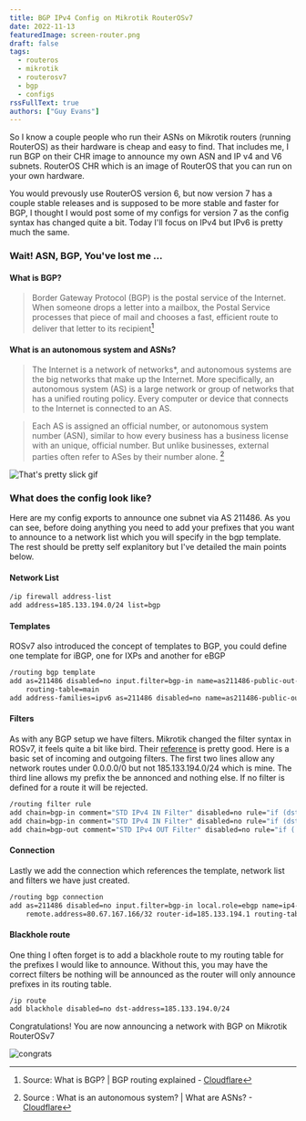 ```yaml
---
title: BGP IPv4 Config on Mikrotik RouterOSv7
date: 2022-11-13
featuredImage: screen-router.png
draft: false
tags:
  - routeros
  - mikrotik
  - routerosv7
  - bgp
  - configs
rssFullText: true
authors: ["Guy Evans"]
---
```

So I know a couple people who run their ASNs on Mikrotik routers (running RouterOS) as their hardware is cheap and easy to find. That includes me, I run BGP on their CHR image to announce my own ASN and IP v4 and V6 subnets. RouterOS CHR which is an image of RouterOS that you can run on your own hardware.

You would prevously use RouterOS version 6, but now version 7 has a couple stable releases and is supposed to be more stable and faster for BGP, I thought I would post some of my configs for version 7 as the config syntax has changed quite a bit. Today I'll focus on IPv4 but IPv6 is pretty much the same.

### Wait! ASN, BGP, You've lost me ...

#### What is BGP?

> Border Gateway Protocol (BGP) is the postal service of the Internet. When someone drops a letter into a mailbox, the Postal Service processes that piece of mail and chooses a fast, efficient route to deliver that letter to its recipient[^cloudflarebgp]

[^cloudflarebgp]: Source: What is BGP? | BGP routing explained - [Cloudflare](https://www.cloudflare.com/learning/security/glossary/what-is-bgp/)

#### What is an autonomous system and ASNs?
>The Internet is a network of networks*, and autonomous systems are the big networks that make up the Internet. More specifically, an autonomous system (AS) is a large network or group of networks that has a unified routing policy. Every computer or device that connects to the Internet is connected to an AS. 

> Each AS is assigned an official number, or autonomous system number (ASN), similar to how every business has a business license with an unique, official number. But unlike businesses, external parties often refer to ASes by their number alone.
[^cloudflareasn]

[^cloudflareasn]: Source : What is an autonomous system? | What are ASNs? - [Cloudflare](https://www.cloudflare.com/learning/network-layer/what-is-an-autonomous-system/)

![That's pretty slick gif](https://media4.giphy.com/media/U09CkmV0ewDbfGgAZR/giphy.gif?cid=790b7611acdfb9df5539d54ed990cfdf2d9c2469aaf1eee6&rid=giphy.gif&ct=g)

### What does the config look like?
Here are my config exports to announce one subnet via AS 211486. As you can see, before doing anything you need to add your prefixes that you want to announce to a network list which you will specify in the bgp template. The rest should be pretty self explanitory but I've detailed the main points below.

#### Network List

```sh
/ip firewall address-list
add address=185.133.194.0/24 list=bgp
```


#### Templates
ROSv7 also introduced the concept of templates to BGP, you could define one template for iBGP, one for IXPs and another for eBGP

```sh
/routing bgp template
add as=211486 disabled=no input.filter=bgp-in name=as211486-public-out-ip4 output.filter-chain=bgp-out .network=bgp \
    routing-table=main
add address-families=ipv6 as=211486 disabled=no name=as211486-public-out-ip6 output.network=bgp routing-table=main
```
#### Filters
As with any BGP setup we have filters. Mikrotik changed the filter syntax in ROSv7, it feels quite a bit like bird. Their [reference](https://help.mikrotik.com/docs/display/ROS/Route+Selection+and+Filters#RouteSelectionandFilters-FilterSyntax) is pretty good.
Here is a basic set of incoming and outgoing filters. The first two lines allow any network routes under 0.0.0.0/0 but not 185.133.194.0/24 which is mine. The third line allows my prefix the be annonced and nothing else. If no filter is defined for a route it will be rejected. 

```sh
/routing filter rule
add chain=bgp-in comment="STD IPv4 IN Filter" disabled=no rule="if (dst in 0.0.0.0/0) {set bgp-local-pref 90; accept}"
add chain=bgp-in comment="STD IPv4 IN Filter" disabled=no rule="if (dst in 185.133.194.0/24) {reject}"
add chain=bgp-out comment="STD IPv4 OUT Filter" disabled=no rule="if ( dst == 185.133.194.0/24 ) {accept}"
```

#### Connection
Lastly we add the connection which references the template, network list and filters we have just created.

```sh
/routing bgp connection
add as=211486 disabled=no input.filter=bgp-in local.role=ebgp name=ip4-mw output.filter-chain=bgp-out .network=bgp \
    remote.address=80.67.167.166/32 router-id=185.133.194.1 routing-table=main templates=as211486-public-out-ip4
```

#### Blackhole route

One thing I often forget is to add a blackhole route to my routing table for the prefixes I would like to announce. Without this, you may have the correct filters be nothing will be announced as the router will only announce prefixes in its routing table.

```sh
/ip route
add blackhole disabled=no dst-address=185.133.194.0/24
```

Congratulations! You are now announcing a network with BGP on Mikrotik RouterOSv7

![congrats](https://i.giphy.com/media/D1wxiYaBi6euR8W0VX/giphy.webp)